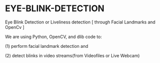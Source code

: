 # EYE-BLINK-DETECTION

Eye Blink Detection or Liveliness detection [ through Facial Landmarks and OpenCv ]



We are using Python, OpenCV, and dlib code to:

(1) perform facial landmark detection and 

(2) detect blinks in video streams(from Videofiles or Live Webcam)

